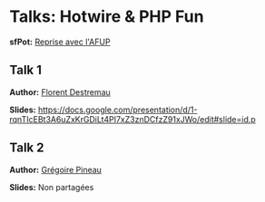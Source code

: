 Talks: Hotwire & PHP Fun
=========================

__sfPot:__ [Reprise avec l'AFUP](https://www.meetup.com/fr-FR/afup-paris-php/events/285544695/)

Talk 1
------

__Author:__ [Florent Destremau](https://github.com/florentdestremau)

__Slides:__ https://docs.google.com/presentation/d/1-rqnTIcEBt3A6uZxKrGDiLt4PI7xZ3znDCfzZ91xJWo/edit#slide=id.p

Talk 2
------

__Author:__ [Grégoire Pineau](https://github.com/lyrixx)

__Slides:__ Non partagées